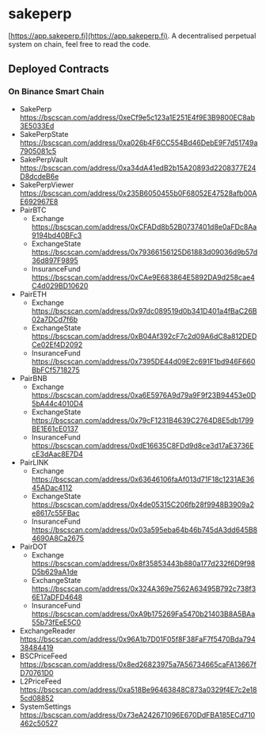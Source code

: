 # sakeperp
[https://app.sakeperp.fi](https://app.sakeperp.fi). A decentralised perpetual system on chain, feel free to read the code.



## Deployed Contracts

### On Binance Smart Chain
- SakePerp https://bscscan.com/address/0xeCf9e5c123a1E251E4f9E3B9800EC8ab3E5033Ed
- SakePerpState https://bscscan.com/address/0xa026b4F6CC554Bd46DebE9F7d51749a7905081c5
- SakePerpVault https://bscscan.com/address/0xa34dA41edB2b15A20893d2208377E24D8dcdeB6e
- SakePerpViewer https://bscscan.com/address/0x235B6050455b0F68052E47528afb00AE692967E8
- PairBTC
  - Exchange https://bscscan.com/address/0xCFADd8b52B0737401d8e0aFDc8Aa9194bd40BFc3
  - ExchangeState https://bscscan.com/address/0x79366156125D61883d09036d9b57d36d897F9895
  - InsuranceFund https://bscscan.com/address/0xCAe9E683864E5892DA9d258cae4C4d029BD10620
- PairETH
  - Exchange https://bscscan.com/address/0x97dc089519d0b341D401a4fBaC26B02a7DCd7f6b
  - ExchangeState https://bscscan.com/address/0xB04Af392cF7c2d09A6dC8a812DEDCe02Ef4D2092
  - InsuranceFund https://bscscan.com/address/0x7395DE44d09E2c691F1bd946F660BbFCf5718275
- PairBNB
  - Exchange https://bscscan.com/address/0xa6E5976A9d79a9F9f23B94453e0D5bA44c4010D4
  - ExchangeState https://bscscan.com/address/0x79cF1231B4639C2764D8E5db1799BE1E61cE0137
  - InsuranceFund https://bscscan.com/address/0xdE16635C8FDd9d8ce3d17aE3736EcE3dAac8E7D4
- PairLINK
  - Exchange https://bscscan.com/address/0x63646106faAf013d71F18c1231AE3645ADac4112
  - ExchangeState https://bscscan.com/address/0x4de05315C206fb28f9948B3909a2e8617c55FBac
  - InsuranceFund https://bscscan.com/address/0x03a595eba64b46b745dA3dd645B84690A8Ca2675
- PairDOT
  - Exchange https://bscscan.com/address/0x8f35853443b880a177d232f6D9f98D5b629aA1de
  - ExchangeState https://bscscan.com/address/0x324A369e7562A63495B792c738f36E17aDFD4648
  - InsuranceFund https://bscscan.com/address/0xA9b175269Fa5470b21403B8A5BAa55b73fEeE5C0
- ExchangeReader https://bscscan.com/address/0x96A1b7D01F05f8F38FaF7f5470Bda79438484419
- BSCPriceFeed https://bscscan.com/address/0x8ed26823975a7A56734665caFA13667fD70761D0
- L2PriceFeed https://bscscan.com/address/0xa518Be96463848C873a0329f4E7c2e185cd08852
- SystemSettings https://bscscan.com/address/0x73eA242671096E670DdFBA185ECd710462c50527